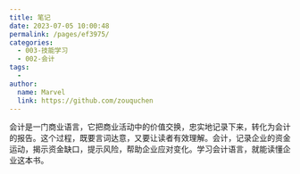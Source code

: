 ```yaml
---
title: 笔记
date: 2023-07-05 10:00:48
permalink: /pages/ef3975/
categories:
  - 003-技能学习
  - 002-会计
tags:
  - 
author: 
  name: Marvel
  link: https://github.com/zouquchen
---
```

会计是一门商业语言，它把商业活动中的价值交换，忠实地记录下来，转化为会计的报告。这个过程，既要言词达意，又要让读者有效理解。会计，记录企业的资金运动，揭示资金缺口，提示风险，帮助企业应对变化。学习会计语言，就能读懂企业这本书。
